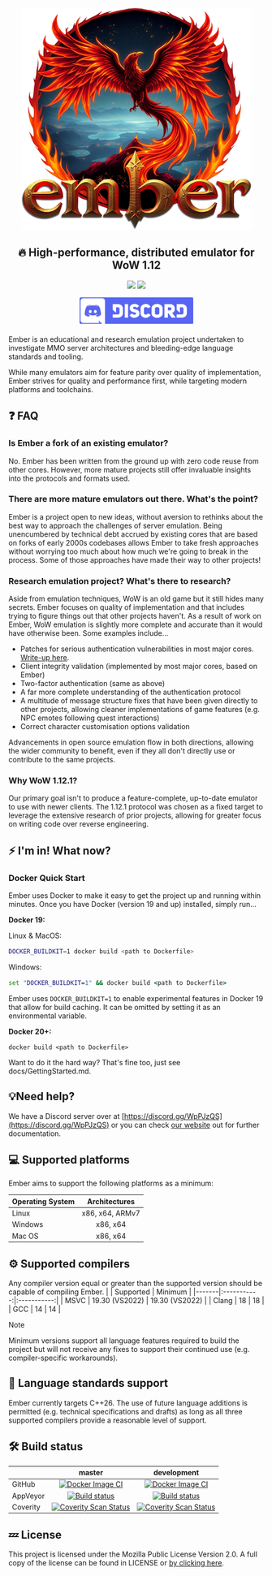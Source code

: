 <p align="center">
<img src="docs/assets/header_medres.png" width="454" height="437" title="Ember"/><br />
<h2 align="center">🔥 High-performance, distributed emulator for WoW 1.12</h2>
<p align="center">
<a href="https://github.com/EmberEmu/Ember/actions/workflows/docker-image.yml"><img src="https://img.shields.io/github/actions/workflow/status/emberemu/ember/docker-image.yml?logo=githubactions&label=GitHub Actions CI&logoColor=white&color=e67a19" /></a>
<a href="https://ci.appveyor.com/project/Chaosvex/ember/branch/development"><img src="https://img.shields.io/appveyor/build/Chaosvex/ember?logo=appveyor&label=Appveyor%20CI&logoColor=white&color=e67a19" /></a>
</p>
</p>
<p align="center">
<a href="https://discord.gg/WpPJzQS"><img src="docs/assets/discord_medres.png" width="224" height="57" alt="Discord Join" title="Join the Discord!" /></a>
</p>
Ember is an educational and research emulation project undertaken to investigate MMO server architectures and bleeding-edge language standards and tooling. 

While many emulators aim for feature parity over quality of implementation, Ember strives for quality and performance first, while targeting modern platforms and toolchains.

## ❓ FAQ
### Is Ember a fork of an existing emulator?
No. Ember has been written from the ground up with zero code reuse from other cores. However, more mature projects still offer invaluable insights into the protocols and formats used.
### There are more mature emulators out there. What's the point?
Ember is a project open to new ideas, without aversion to rethinks about the best way to approach the challenges of server emulation. Being unencumbered by technical debt accrued by existing cores that are based on forks of early 2000s codebases allows Ember to take fresh approaches without worrying too much about how much we're going to break in the process. Some of those approaches have made their way to other projects!
### Research emulation project? What's there to research?
Aside from emulation techniques, WoW is an old game but it still hides many secrets. Ember focuses on quality of implementation and that includes trying to figure things out that other projects haven't. As a result of work on Ember, WoW emulation is slightly more complete and accurate than it would have otherwise been. Some examples include...
* Patches for serious authentication vulnerabilities in most major cores. [Write-up here](https://gist.github.com/Chaosvex/b62d8e7c24e60435b3834b5ec6b610a4).
* Client integrity validation (implemented by most major cores, based on Ember)
* Two-factor authentication (same as above)
* A far more complete understanding of the authentication protocol
* A multitude of message structure fixes that have been given directly to other projects, allowing cleaner implementations of game features (e.g. NPC emotes following quest interactions)
* Correct character customisation options validation

Advancements in open source emulation flow in both directions, allowing the wider community to benefit, even if they all don't directly use or contribute to the same projects.

### Why WoW 1.12.1?
Our primary goal isn't to produce a feature-complete, up-to-date emulator to use with newer clients. The 1.12.1 protocol was chosen as a fixed target to leverage the extensive research of prior projects, allowing for greater focus on writing code over reverse engineering.


## ⚡ I'm in! What now?
### Docker Quick Start

Ember uses Docker to make it easy to get the project up and running within minutes. Once you have Docker (version 19 and up) installed, simply run...

**Docker 19:**

Linux & MacOS:

```bash
DOCKER_BUILDKIT=1 docker build <path to Dockerfile>
```

Windows:

```cmd
set "DOCKER_BUILDKIT=1" && docker build <path to Dockerfile>
```

Ember uses `DOCKER_BUILDKIT=1` to enable experimental features in Docker 19 that allow for build caching. It can be omitted by setting it as an environmental variable.

**Docker 20+:**
```
docker build <path to Dockerfile>
```

Want to do it the hard way? That's fine too, just see docs/GettingStarted.md.

## 💡Need help?

We have a Discord server over at [https://discord.gg/WpPJzQS](https://discord.gg/WpPJzQS) or you can check [our website](https://emberemu.com) out for further documentation.

## 💻 Supported platforms

Ember aims to support the following platforms as a minimum:

| Operating System  | Architectures |
| :------------ |:---------------:|
| Linux         | x86, x64, ARMv7 |
| Windows       | x86, x64        |
| Mac OS        | x86, x64        |

## ⚙️ Supported compilers

Any compiler version equal or greater than the supported version should be capable of compiling Ember.
|       |  Supported  |   Minimum   |
|-------|:-----------:|:-----------:|
| MSVC  | 19.30 (VS2022) | 19.30 (VS2022) |
| Clang |     18     |     18     |
| GCC   |     14     |     14     |

> [!NOTE]
> Minimum versions support all language features required to build the project but will not receive any fixes to support their continued use (e.g. compiler-specific workarounds).

## 📃 Language standards support

Ember currently targets C++26. The use of future language additions is permitted (e.g. technical specifications and drafts) as long as all three supported compilers provide a reasonable level of support.

## 🛠️ Build status

|  | master  | development |
| :------------ |:---------------:|:---------------:|
| GitHub   | [![Docker Image CI](https://github.com/EmberEmu/Ember/actions/workflows/docker-image.yml/badge.svg?branch=master)](https://github.com/EmberEmu/Ember/actions/workflows/docker-image.yml)| [![Docker Image CI](https://github.com/EmberEmu/Ember/actions/workflows/docker-image.yml/badge.svg?branch=development)](https://github.com/EmberEmu/Ember/actions/workflows/docker-image.yml) |
| AppVeyor | [![Build status](https://ci.appveyor.com/api/projects/status/wtctwhykqeelwk4g/branch/master?svg=true)](https://ci.appveyor.com/project/Chaosvex/ember/branch/master) | [![Build status](https://ci.appveyor.com/api/projects/status/wtctwhykqeelwk4g/branch/development?svg=true)](https://ci.appveyor.com/project/Chaosvex/ember/branch/development)  |
| Coverity | [![Coverity Scan Status](https://scan.coverity.com/projects/5653/badge.svg)](https://scan.coverity.com/projects/5653) | [![Coverity Scan Status](https://scan.coverity.com/projects/5653/badge.svg)](https://scan.coverity.com/projects/5653) |

##  💤 License

This project is licensed under the Mozilla Public License Version 2.0. A full copy of the license can be found in LICENSE or [by clicking here](http://mozilla.org/MPL/2.0/).
